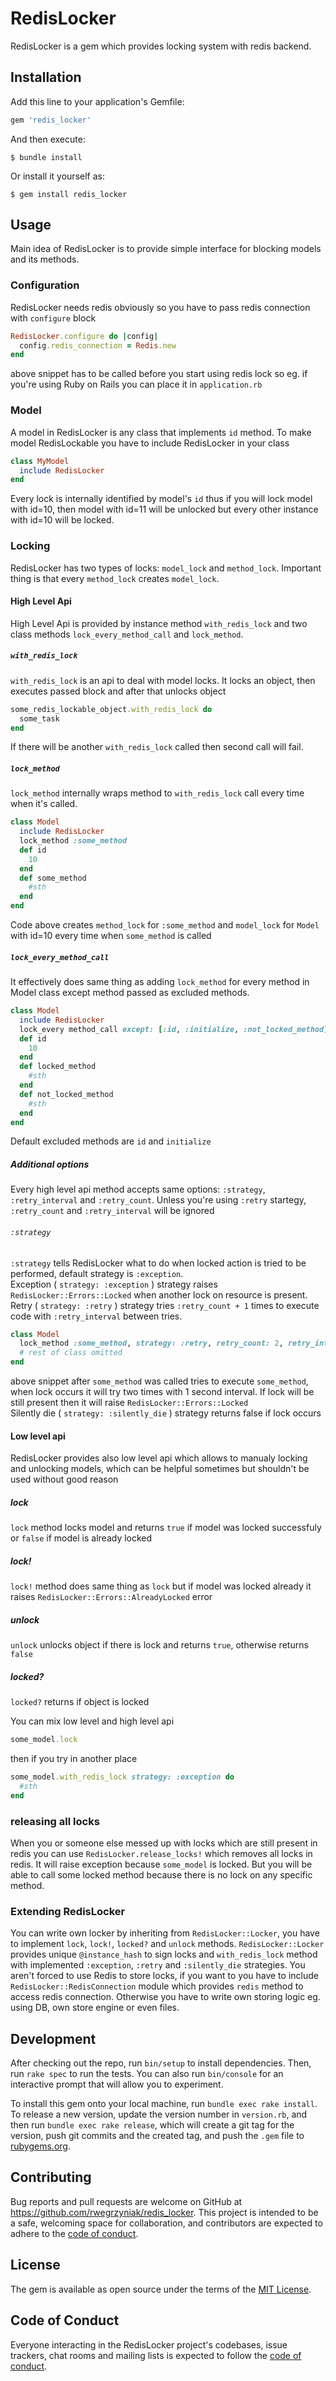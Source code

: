 # RedisLocker

RedisLocker is a gem which provides locking system with redis backend. 

## Installation

Add this line to your application's Gemfile:

```ruby
gem 'redis_locker'
```

And then execute:

    $ bundle install

Or install it yourself as:

    $ gem install redis_locker

## Usage

Main idea of RedisLocker is to provide simple interface for blocking models and its methods.
### Configuration
RedisLocker needs redis obviously so you have to pass redis connection with `configure` block
```Ruby
RedisLocker.configure do |config|
  config.redis_connection = Redis.new
end
```
above snippet has to be called before you start using redis lock so eg. if you're using Ruby on Rails you can place it in `application.rb`
### Model
A model in RedisLocker is any class that implements `id` method. To make model RedisLockable you have to include RedisLocker in your class
```ruby
class MyModel
  include RedisLocker
end
```
Every lock is internally identified by model's `id` thus if you will lock model with id=10, then model with id=11 will be unlocked but every other instance with id=10 will be locked.

### Locking
RedisLocker has two types of locks: `model_lock` and `method_lock`. Important thing is that every `method_lock` creates `model_lock`.
#### High Level Api
High Level Api is provided by instance method `with_redis_lock` and two class methods `lock_every_method_call` and `lock_method`.
##### `with_redis_lock`
`with_redis_lock` is an api to deal with model locks. It locks an object, then executes passed block and after that unlocks object
```ruby
some_redis_lockable_object.with_redis_lock do
  some_task
end
```
If there will be another `with_redis_lock` called then second call will fail.
 
##### `lock_method`
`lock_method` internally wraps method to `with_redis_lock` call every time when it's called.
```ruby
class Model
  include RedisLocker
  lock_method :some_method
  def id
    10
  end
  def some_method
    #sth
  end
end
```
Code above creates `method_lock` for `:some_method` and `model_lock` for `Model` with id=10 every time when `some_method` is called
##### `lock_every_method_call`
It effectively does same thing as adding `lock_method` for every method in Model class except method passed as excluded methods.
```ruby
class Model
  include RedisLocker
  lock_every method_call except: [:id, :initialize, :not_locked_method]
  def id
    10
  end
  def locked_method
    #sth
  end
  def not_locked_method
    #sth
  end
end
```
Default excluded methods are `id` and `initialize`
##### Additional options
Every high level api method accepts same options: `:strategy`, `:retry_interval` and `:retry_count`. Unless you're using `:retry` startegy, `:retry_count` and `:retry_interval` will be ignored
###### `:strategy`
`:strategy` tells RedisLocker what to do when locked action is tried to be performed, default strategy is `:exception`.\
Exception ( `strategy: :exception` ) strategy raises `RedisLocker::Errors::Locked` when another lock on resource is present.\
Retry ( `strategy: :retry` ) strategy tries `:retry_count + 1` times to execute code with `:retry_interval` between tries.
```ruby
class Model
  lock_method :some_method, strategy: :retry, retry_count: 2, retry_interval: 1
  # rest of class omitted
end
```
above snippet after `some_method` was called tries to execute `some_method`, when lock occurs it will try two times with 1 second interval. If lock will be still present then it will raise `RedisLocker::Errors::Locked`\
Silently die ( `strategy: :silently_die` ) strategy returns false if lock occurs
#### Low level api
RedisLocker provides also low level api which allows to manualy locking and unlocking models, which can be helpful sometimes but shouldn't be used without good reason
##### lock
`lock` method locks model and returns `true` if model was locked successfuly or `false` if model is already locked
##### lock!
`lock!` method does same thing as `lock` but if model was locked already it raises `RedisLocker::Errors::AlreadyLocked` error
##### unlock
`unlock` unlocks object if there is lock and returns `true`, otherwise returns `false`
##### locked?
`locked?` returns if object is locked

You can mix low level and high level api
```ruby
some_model.lock
```
then if you try in another place
```ruby
some_model.with_redis_lock strategy: :exception do
  #sth
end
```
### releasing all locks
When you or someone else messed up with locks which are still present in redis you can use `RedisLocker.release_locks!` which removes all locks in redis.
It will raise exception because `some_model` is locked. But you will be able to call some locked method because there is no lock on any specific method.
### Extending RedisLocker
You can write own locker by inheriting from `RedisLocker::Locker`, you have to implement `lock`, `lock!`, `locked?` and `unlock` methods. `RedisLocker::Locker` provides unique `@instance_hash` to sign locks and `with_redis_lock` method with implemented `:exception`,  `:retry` and `:silently_die` strategies. You aren't forced to use Redis to store locks, if you want to you have to include `RedisLocker::RedisConnection` module which provides `redis` method to access redis connection. Otherwise you have to write own storing logic eg. using DB, own store engine or even files.
 

## Development

After checking out the repo, run `bin/setup` to install dependencies. Then, run `rake spec` to run the tests. You can also run `bin/console` for an interactive prompt that will allow you to experiment.

To install this gem onto your local machine, run `bundle exec rake install`. To release a new version, update the version number in `version.rb`, and then run `bundle exec rake release`, which will create a git tag for the version, push git commits and the created tag, and push the `.gem` file to [rubygems.org](https://rubygems.org).

## Contributing

Bug reports and pull requests are welcome on GitHub at https://github.com/rwegrzyniak/redis_locker. This project is intended to be a safe, welcoming space for collaboration, and contributors are expected to adhere to the [code of conduct](https://github.com/rwegrzyniak/redis_locker/blob/master/CODE_OF_CONDUCT.md).

## License

The gem is available as open source under the terms of the [MIT License](https://opensource.org/licenses/MIT).

## Code of Conduct

Everyone interacting in the RedisLocker project's codebases, issue trackers, chat rooms and mailing lists is expected to follow the [code of conduct](https://github.com/rwegrzyniak/redis_locker/blob/master/CODE_OF_CONDUCT.md).
